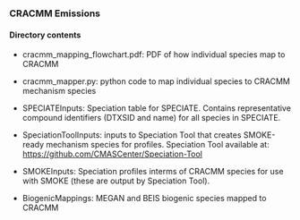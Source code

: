 ### CRACMM Emissions

#### Directory contents

- cracmm_mapping_flowchart.pdf: PDF of how individual species map to CRACMM

- cracmm_mapper.py: python code to map individual species to CRACMM mechanism species

- SPECIATEInputs: Speciation table for SPECIATE. Contains representative compound identifiers (DTXSID and name) for all species in SPECIATE.

- SpeciationToolInputs: inputs to Speciation Tool that creates SMOKE-ready mechanism species for profiles. Speciation Tool available at: https://github.com/CMASCenter/Speciation-Tool

- SMOKEInputs: Speciation profiles interms of CRACMM species for use with SMOKE (these are output by Speciation Tool).

- BiogenicMappings: MEGAN and BEIS biogenic species mapped to CRACMM
